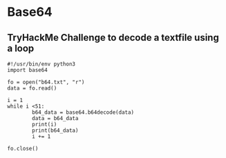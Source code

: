 # Base64

## TryHackMe Challenge to decode a textfile using a loop
```
#!/usr/bin/env python3
import base64

fo = open("b64.txt", "r")
data = fo.read()

i = 1
while i <51:
        b64_data = base64.b64decode(data)
        data = b64_data
        print(i)
        print(b64_data)
        i += 1

fo.close()
```